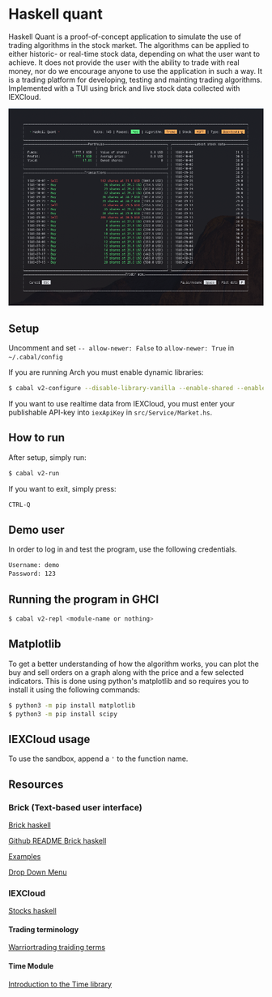 # Haskell quant
Haskell Quant is a proof-of-concept application to simulate the use of trading algorithms in the stock market. The algorithms can be applied to either historic- or real-time stock data, depending on what the user want to achieve. It does not provide the user with the ability to trade with real money, nor do we encourage anyone to use the application in such a way. It is a trading platform for developing, testing and mainting trading algorithms. Implemented with a TUI using brick and live stock data collected with IEXCloud.

<img src="screenshots/trader.png">

## Setup
Uncomment and set `-- allow-newer: False` to `allow-newer: True` in `~/.cabal/config`

If you are running Arch you must enable dynamic libraries:
```zsh
$ cabal v2-configure --disable-library-vanilla --enable-shared --enable-executable-dynamic --ghc-options=-dynamic
```

If you want to use realtime data from IEXCloud, you must enter your publishable API-key into `iexApiKey` in `src/Service/Market.hs`.

## How to run
After setup, simply run:
```zsh
$ cabal v2-run
```
If you want to exit, simply press:
```zsh
CTRL-Q
```

## Demo user
In order to log in and test the program, use the following credentials.
```zsh
Username: demo
Password: 123
```

## Running the program in GHCI
```zsh
$ cabal v2-repl <module-name or nothing>
```

## Matplotlib
To get a better understanding of how the algorithm works, you can plot the buy and sell orders on a graph along with the price and a few selected indicators.
This is done using python's matplotlib and so requires you to install it using the following commands:

```zsh
$ python3 -m pip install matplotlib
$ python3 -m pip install scipy
```

## IEXCloud usage
To use the sandbox, append a `'` to the function name.

## Resources
### Brick (Text-based user interface)
[Brick haskell](http://hackage.haskell.org/package/brick)

[Github README Brick haskell](https://github.com/jtdaugherty/brick/blob/master/README.md)

[Examples](https://github.com/jtdaugherty/brick/tree/master/programs)

[Drop Down Menu](http://hackage.haskell.org/package/brick-dropdownmenu-0.1.0/docs/Brick-Widgets-DropDownMenu.html)

### IEXCloud
[Stocks haskell](http://hackage.haskell.org/package/iexcloud)

#### Trading terminology
[Warriortrading traiding terms](https://www.warriortrading.com/day-trading-terminology/)

#### Time Module
[Introduction to the Time library](https://williamyaoh.com/posts/2019-09-16-time-cheatsheet.html)
